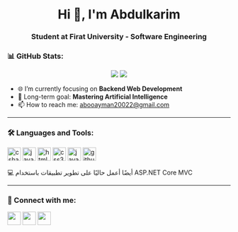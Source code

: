 <h1 align="center">Hi 👋, I'm Abdulkarim</h1>
<h3 align="center">Student at Firat University - Software Engineering</h3>

### 📊 GitHub Stats:
<p align="center">
  <img src="https://github-readme-stats.vercel.app/api?username=Kerim200222&show_icons=true&theme=tokyonight" />
  <img src="https://github-readme-stats.vercel.app/api/top-langs/?username=Kerim200222&layout=compact&theme=tokyonight" />
</p>

- 🌐 I’m currently focusing on **Backend Web Development**
- 🤖 Long-term goal: **Mastering Artificial Intelligence**
- 📫 How to reach me: abooayman20022@gmail.com

---

### 🛠️ Languages and Tools:
<p align="left"> <img src="https://cdn.jsdelivr.net/gh/devicons/devicon/icons/csharp/csharp-original.svg" height="30" alt="csharp" title="C# / ASP.NET Core MVC" /> <img src="https://cdn.jsdelivr.net/gh/devicons/devicon/icons/java/java-original.svg" height="30" alt="java" /> <img src="https://cdn.jsdelivr.net/gh/devicons/devicon/icons/html5/html5-original.svg" height="30" alt="html5" /> <img src="https://cdn.jsdelivr.net/gh/devicons/devicon/icons/css3/css3-original.svg" height="30" alt="css3" /> <img src="https://cdn.jsdelivr.net/gh/devicons/devicon/icons/javascript/javascript-original.svg" height="30" alt="javascript" /> <img src="https://cdn.jsdelivr.net/gh/devicons/devicon/icons/github/github-original.svg" height="30" alt="github" /> </p>
💻 أيضًا أعمل حاليًا على تطوير تطبيقات باستخدام ASP.NET Core MVC

---

### 🔗 Connect with me:
<p align="left">
  <a href="https://www.linkedin.com/in/abdulkarim-haj-amin-656a7b294" target="blank"><img align="center" src="https://cdn.jsdelivr.net/gh/devicons/devicon/icons/linkedin/linkedin-original.svg" height="30" /></a>
  <a href="https://www.instagram.com/_a3amin/" target="blank"><img align="center" src="https://cdn-icons-png.flaticon.com/512/174/174855.png" height="30" /></a>
  <a href="mailto:abdulkarimhajamin@gmail.com" target="blank"><img align="center" src="https://cdn-icons-png.flaticon.com/512/281/281769.png" height="30" /></a>
</p>
